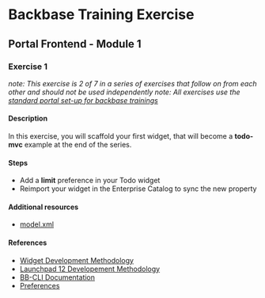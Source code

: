# Backbase Training Exercise

## Portal Frontend - Module 1

### Exercise 1

_note: This exercise is 2 of 7 in a series of exercises that follow on from each other and should not be used independently_
_note: All exercises use the [standard portal set-up for backbase trainings](https://my.backbase.com/resources/how-to-guides/getting-your-first-launchpad-based-portal-set-up/)_

#### Description

In this exercise, you will scaffold your first widget, that will become a **todo-mvc** example at the end of the series.

#### Steps

 - Add a **limit** preference in your Todo widget
 - Reimport your widget in the Enterprise Catalog to sync the new property

#### Additional resources

 - [model.xml](model.xml)

#### References

 - [Widget Development Methodology](https://github.com/Backbase/methodology-widget-development)
 - [Launchpad 12 Developement Methodology](https://github.com/Backbase/methodology-launchpad-development)
 - [BB-CLI Documentation](https://www.npmjs.com/package/bb-cli)
 - [Preferences](https://my.backbase.com/resources/documentation/portal/5.5.1.1/refc_gnam_preferences.html)
